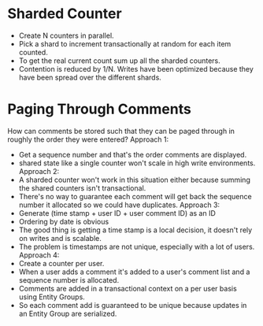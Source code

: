 # Sharded Counter 
- Create N counters in parallel.
- Pick a shard to increment transactionally at random for each item counted.
- To get the real current count sum up all the sharded counters.
- Contention is reduced by 1/N. Writes have been optimized because they have been spread over the different shards. 
# Paging Through Comments
How can comments be stored such that they can be paged through in roughly the order they were entered?
Approach 1:
- Get a sequence number and that's the order comments are displayed. 
- shared state like a single counter won't scale in high write environments.
Approach 2: 
- A sharded counter won't work in this situation either because summing the shared counters isn't transactional. 
- There's no way to guarantee each comment will get back the sequence number it allocated so we could have duplicates.
Approach 3:
- Generate (time stamp + user ID + user comment ID) as an ID
- Ordering by date is obvious
- The good thing is getting a time stamp is a local decision, it doesn't rely on writes and is scalable. 
-  The problem is timestamps are not unique, especially with a lot of users.
Approach 4:
- Create a counter per user.
- When a user adds a comment it's added to a user's comment list and a sequence number is allocated.
- Comments are added in a transactional context on a per user basis using Entity Groups.
- So each comment add is guaranteed to be unique because updates in an Entity Group are serialized.
